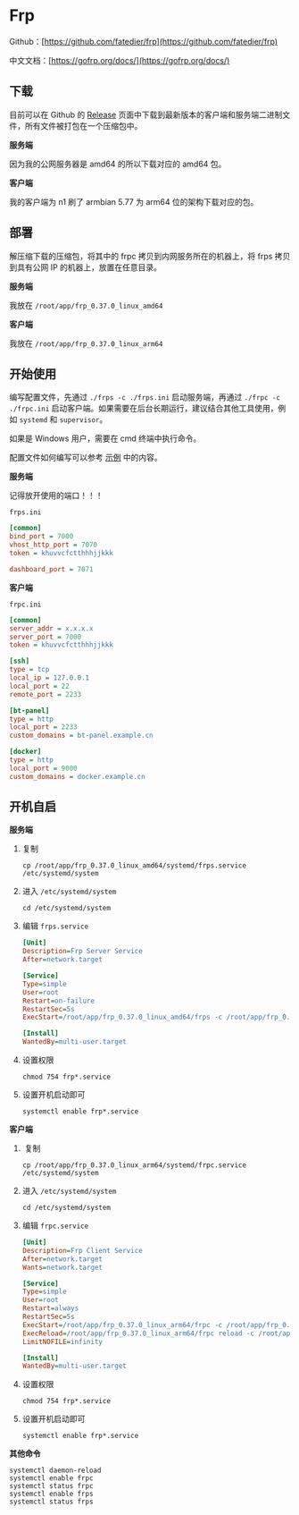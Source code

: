 # Frp

Github：[https://github.com/fatedier/frp](https://github.com/fatedier/frp)

中文文档：[https://gofrp.org/docs/](https://gofrp.org/docs/)

## 下载

目前可以在 Github 的 [Release](https://github.com/fatedier/frp/releases) 页面中下载到最新版本的客户端和服务端二进制文件，所有文件被打包在一个压缩包中。

**服务端**

因为我的公网服务器是 amd64 的所以下载对应的 amd64 包。

**客户端**

我的客户端为 n1 刷了 armbian 5.77 为 arm64 位的架构下载对应的包。

## 部署

解压缩下载的压缩包，将其中的 frpc 拷贝到内网服务所在的机器上，将 frps 拷贝到具有公网 IP 的机器上，放置在任意目录。

**服务端**

我放在 `/root/app/frp_0.37.0_linux_amd64`

**客户端**

我放在 `/root/app/frp_0.37.0_linux_arm64`

## 开始使用

编写配置文件，先通过 `./frps -c ./frps.ini` 启动服务端，再通过 `./frpc -c ./frpc.ini` 启动客户端。如果需要在后台长期运行，建议结合其他工具使用，例如 `systemd` 和 `supervisor`。

如果是 Windows 用户，需要在 cmd 终端中执行命令。

配置文件如何编写可以参考 [示例](https://gofrp.org/docs/examples/) 中的内容。

**服务端**

记得放开使用的端口！！！

`frps.ini`

```ini
[common]
bind_port = 7000
vhost_http_port = 7070
token = khuvvcfctthhhjjkkk

dashboard_port = 7071
```

**客户端**

`frpc.ini`

```ini
[common]
server_addr = x.x.x.x
server_port = 7000
token = khuvvcfctthhhjjkkk

[ssh]
type = tcp
local_ip = 127.0.0.1
local_port = 22
remote_port = 2233

[bt-panel]
type = http
local_port = 2233
custom_domains = bt-panel.example.cn

[docker]
type = http
local_port = 9000
custom_domains = docker.example.cn
```

## 开机自启

**服务端**

1. 复制

   ```shell
   cp /root/app/frp_0.37.0_linux_amd64/systemd/frps.service /etc/systemd/system
   ```

2. 进入 `/etc/systemd/system`

   ```shell
   cd /etc/systemd/system
   ```

3. 编辑 `frps.service`

   ```ini
   [Unit]
   Description=Frp Server Service
   After=network.target

   [Service]
   Type=simple
   User=root
   Restart=on-failure
   RestartSec=5s
   ExecStart=/root/app/frp_0.37.0_linux_amd64/frps -c /root/app/frp_0.37.0_linux_amd64/frps.ini

   [Install]
   WantedBy=multi-user.target
   ```

4. 设置权限

   ```shell
   chmod 754 frp*.service
   ```

5. 设置开机启动即可

   ```shell
   systemctl enable frp*.service
   ```

**客户端**

1. ​ 复制

   ```shell
   cp /root/app/frp_0.37.0_linux_arm64/systemd/frpc.service /etc/systemd/system
   ```

2. 进入 `/etc/systemd/system`

   ```shell
   cd /etc/systemd/system
   ```

3. 编辑 `frpc.service`

   ```ini
   [Unit]
   Description=Frp Client Service
   After=network.target
   Wants=network.target

   [Service]
   Type=simple
   User=root
   Restart=always
   RestartSec=5s
   ExecStart=/root/app/frp_0.37.0_linux_arm64/frpc -c /root/app/frp_0.37.0_linux_arm64/frpc.ini
   ExecReload=/root/app/frp_0.37.0_linux_arm64/frpc reload -c /root/app/frp_0.37.0_linux_arm64/frpc.ini
   LimitNOFILE=infinity

   [Install]
   WantedBy=multi-user.target
   ```

4. 设置权限

   ```shell
   chmod 754 frp*.service
   ```

5. 设置开机启动即可

   ```shell
   systemctl enable frp*.service
   ```

**其他命令**

```shell
systemctl daemon-reload
systemctl enable frpc
systemctl status frpc
systemctl enable frps
systemctl status frps
```
